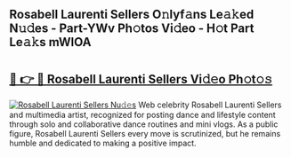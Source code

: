 ## Rosabell Laurenti Sellers O𝚗lyf𝚊ns Le𝚊𝚔ed N𝚞𝚍es - Part-YWv Ph𝚘tos Vi𝚍eo - H𝚘t Part Le𝚊𝚔s mWlOA

# <h2><a href="http://hffc9n.feru.top/?c=Rosabell+Laurenti+Sellers">🔗 👉 🔴 Rosabell Laurenti Sellers Vi𝚍𝚎o Ph𝚘t𝚘𝚜</a></h2>

[![Rosabell Laurenti Sellers Nu𝚍𝚎s](https://i.imgur.com/0TWrTi3.gif)](http://hffc9n.feru.top/?c=Rosabell+Laurenti+Sellers)
Web celebrity Rosabell Laurenti Sellers and multimedia artist, recognized for posting dance and lifestyle content through solo and collaborative dance routines and mini vlogs. As a public figure, Rosabell Laurenti Sellers every move is scrutinized, but he remains humble and dedicated to making a positive impact. 
